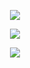 <p align="center">  
<img src="https://c.tenor.com/6CJ0tDKbRKgAAAAj/pokemon-gengar.gif">
</p>

<p align="center">  
<img src="https://komarev.com/ghpvc/?username=vannen&color=grey">
</p>
    <p align="center">
  <img src="https://discord.c99.nl/widget/theme-4/814583653861818450.png" />
</p>
